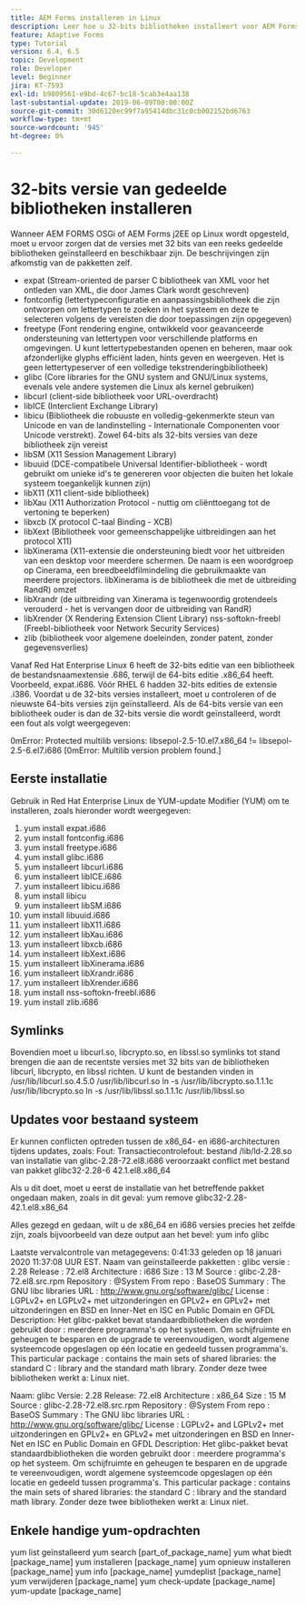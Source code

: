 ```yaml
---
title: AEM Forms installeren in Linux
description: Leer hoe u 32-bits bibliotheken installeert voor AEM Forms om te werken met Linux-installatie.
feature: Adaptive Forms
type: Tutorial
version: 6.4, 6.5
topic: Development
role: Developer
level: Beginner
jira: KT-7593
exl-id: b9809561-e9bd-4c67-bc18-5cab3e4aa138
last-substantial-update: 2019-06-09T00:00:00Z
source-git-commit: 30d6120ec99f7a95414dbc31c0cb002152bd6763
workflow-type: tm+mt
source-wordcount: '945'
ht-degree: 0%

---
```


# 32-bits versie van gedeelde bibliotheken installeren

Wanneer AEM FORMS OSGi of AEM Forms j2EE op Linux wordt opgesteld, moet u ervoor zorgen dat de versies met 32 bits van een reeks gedeelde bibliotheken geïnstalleerd en beschikbaar zijn.  De beschrijvingen zijn afkomstig van de pakketten zelf.

* expat (Stream-oriented de parser C bibliotheek van XML voor het ontleden van XML, die door James Clark wordt geschreven)
* fontconfig (lettertypeconfiguratie en aanpassingsbibliotheek die zijn ontworpen om lettertypen te zoeken in het systeem en deze te selecteren volgens de vereisten die door toepassingen zijn opgegeven)
* freetype (Font rendering engine, ontwikkeld voor geavanceerde ondersteuning van lettertypen voor verschillende platforms en omgevingen. U kunt lettertypebestanden openen en beheren, maar ook afzonderlijke glyphs efficiënt laden, hints geven en weergeven. Het is geen lettertypeserver of een volledige tekstrenderingbibliotheek)
* glibc (Core libraries for the GNU system and GNU/Linux systems, evenals vele andere systemen die Linux als kernel gebruiken)
* libcurl (client-side bibliotheek voor URL-overdracht)
* libICE (Interclient Exchange Library)
* libicu (Bibliotheek die robuuste en volledig-gekenmerkte steun van Unicode en van de landinstelling - Internationale Componenten voor Unicode verstrekt). Zowel 64-bits als 32-bits versies van deze bibliotheek zijn vereist
* libSM (X11 Session Management Library)
* libuuid (DCE-compatibele Universal Identifier-bibliotheek - wordt gebruikt om unieke id&#39;s te genereren voor objecten die buiten het lokale systeem toegankelijk kunnen zijn)
* libX11 (X11 client-side bibliotheek)
* libXau (X11 Authorization Protocol - nuttig om cliënttoegang tot de vertoning te beperken)
* libxcb (X protocol C-taal Binding - XCB)
* libXext (Bibliotheek voor gemeenschappelijke uitbreidingen aan het protocol X11)
* libXinerama (X11-extensie die ondersteuning biedt voor het uitbreiden van een desktop voor meerdere schermen. De naam is een woordgroep op Cinerama, een breedbeeldfilmindeling die gebruikmaakte van meerdere projectors. libXinerama is de bibliotheek die met de uitbreiding RandR) omzet
* libXrandr (de uitbreiding van Xinerama is tegenwoordig grotendeels verouderd - het is vervangen door de uitbreiding van RandR)
* libXrender (X Rendering Extension Client Library) nss-softokn-freebl (Freebl-bibliotheek voor Network Security Services)
* zlib (bibliotheek voor algemene doeleinden, zonder patent, zonder gegevensverlies)

Vanaf Red Hat Enterprise Linux 6 heeft de 32-bits editie van een bibliotheek de bestandsnaamextensie .686, terwijl de 64-bits editie .x86_64 heeft. Voorbeeld, expat.i686. Vóór RHEL 6 hadden 32-bits edities de extensie .i386. Voordat u de 32-bits versies installeert, moet u controleren of de nieuwste 64-bits versies zijn geïnstalleerd. Als de 64-bits versie van een bibliotheek ouder is dan de 32-bits versie die wordt geïnstalleerd, wordt een fout als volgt weergegeven:

0mError: Protected multilib versions: libsepol-2.5-10.el7.x86_64 != libsepol-2.5-6.el7.i686 [0mError: Multilib version problem found.]

## Eerste installatie

Gebruik in Red Hat Enterprise Linux de YUM-update Modifier (YUM) om te installeren, zoals hieronder wordt weergegeven:

1. yum install expat.i686
2. yum install fontconfig.i686
3. yum install freetype.i686
4. yum install glibc.i686
5. yum installeert libcurl.i686
6. yum installeert libICE.i686
7. yum installeert libicu.i686
8. yum install libicu
9. yum installeert libSM.i686
10. yum install libuuid.i686
11. yum installeert libX11.i686
12. yum installeert libXau.i686
13. yum installeert libxcb.i686
14. yum installeert libXext.i686
15. yum installeert libXinerama.i686
16. yum installeert libXrandr.i686
17. yum installeert libXrender.i686
18. yum install nss-softokn-freebl.i686
19. yum install zlib.i686

## Symlinks

Bovendien moet u libcurl.so, libcrypto.so, en libssl.so symlinks tot stand brengen die aan de recentste versies met 32 bits van de bibliotheken libcurl, libcrypto, en libssl richten. U kunt de bestanden vinden in /usr/lib/libcurl.so.4.5.0 /usr/lib/libcurl.so ln -s /usr/lib/libcrypto.so.1.1.1c /usr/lib/libcrypto.so ln -s /usr/lib/libssl.so.1.1.1c /usr/lib/libssl.so

## Updates voor bestaand systeem

Er kunnen conflicten optreden tussen de x86_64- en i686-architecturen tijdens updates, zoals: Fout: Transactiecontrolefout: bestand /lib/ld-2.28.so van installatie van glibc-2.28-72.el8.i686 veroorzaakt conflict met bestand van pakket glibc32-2.28-6 42.1.el8.x86_64

Als u dit doet, moet u eerst de installatie van het betreffende pakket ongedaan maken, zoals in dit geval: yum remove glibc32-2.28-42.1.el8.x86_64

Alles gezegd en gedaan, wilt u de x86_64 en i686 versies precies het zelfde zijn, zoals bijvoorbeeld van deze output aan het bevel: yum info glibc

Laatste vervalcontrole van metagegevens: 0:41:33 geleden op 18 januari 2020 11:37:08 UUR EST.
Naam van geïnstalleerde pakketten : glibc versie : 2.28 Release : 72.el8 Architecture : i686 Size : 13 M Source : glibc-2.28-72.el8.src.rpm Repository : @System From repo : BaseOS Summary : The GNU libc libraries URL : http://www.gnu.org/software/glibc/ License : LGPLv2+ en LGPLv2+ met uitzonderingen en GPLv2+ en GPLv2+ met uitzonderingen en BSD en Inner-Net en ISC en Public Domain en GFDL Description: Het glibc-pakket bevat standaardbibliotheken die worden gebruikt door : meerdere programma&#39;s op het systeem. Om schijfruimte en geheugen te besparen en de upgrade te vereenvoudigen, wordt algemene systeemcode opgeslagen op één locatie en gedeeld tussen programma&#39;s. This particular package : contains the main sets of shared libraries: the standard C : library and the standard math library. Zonder deze twee bibliotheken werkt a: Linux niet.

Naam: glibc Versie: 2.28 Release: 72.el8 Architecture : x86_64 Size : 15 M Source : glibc-2.28-72.el8.src.rpm Repository : @System From repo : BaseOS Summary : The GNU libc libraries URL : http://www.gnu.org/software/glibc/ License : LGPLv2+ and LGPLv2+ met uitzonderingen en GPLv2+ en GPLv2+ met uitzonderingen en BSD en Inner-Net en ISC en Public Domain en GFDL Description: Het glibc-pakket bevat standaardbibliotheken die worden gebruikt door : meerdere programma&#39;s op het systeem. Om schijfruimte en geheugen te besparen en de upgrade te vereenvoudigen, wordt algemene systeemcode opgeslagen op één locatie en gedeeld tussen programma&#39;s. This particular package : contains the main sets of shared libraries: the standard C : library and the standard math library. Zonder deze twee bibliotheken werkt a: Linux niet.

## Enkele handige yum-opdrachten

yum list geïnstalleerd yum search [part_of_package_name]
yum what biedt [package_name]
yum installeren [package_name]
yum opnieuw installeren [package_name]
yum info [package_name]
yumdeplist [package_name]
yum verwijderen [package_name]
yum check-update [package_name]
yum-update [package_name]
